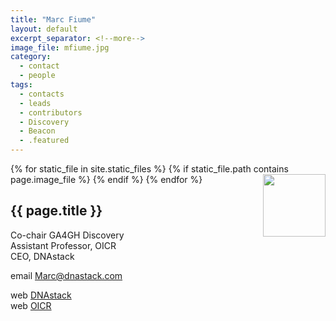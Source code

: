```yaml
---
title: "Marc Fiume"
layout: default
excerpt_separator: <!--more-->
image_file: mfiume.jpg
category:
  - contact
  - people
tags:
  - contacts
  - leads
  - contributors
  - Discovery
  - Beacon
  - .featured
---
```


{% for static_file in site.static_files %}
  {% if static_file.path contains page.image_file %}
<img style="float: right; width: 100px;" src="{{ static_file.path | relative_url}}" />
  {% endif %}
{% endfor %}

## {{ page.title }}

Co-chair GA4GH Discovery    
Assistant Professor, OICR  
CEO, DNAstack  

<!--more-->

email [Marc@dnastack.com](mailto:Marc@dnastack.com)

web [DNAstack](http://dnastack.com)  
web [OICR](https://oicr.on.ca/investigators/marc-fiume/)  

